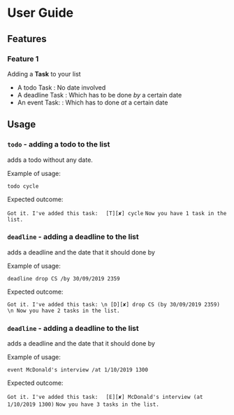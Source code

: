 # User Guide

## Features 

### Feature 1 
Adding a **Task** to your list
* A todo Task : No date involved
* A deadline Task : Which has to be done *by* a certain date
* An event Task: : Which has to done *at* a certain date

## Usage

### `todo` - adding a todo to the list
adds a todo without any date.

Example of usage: 

`todo cycle`

Expected outcome:

`Got it. I've added this task:`
`  [T][✘] cycle`
`Now you have 1 task in the list.`

### `deadline` - adding a deadline to the list
adds a deadline and the date that it should done by

Example of usage: 

`deadline drop CS /by 30/09/2019 2359`

Expected outcome:

`Got it. I've added this task: \n
  [D][✘] drop CS (by 30/09/2019 2359) \n
Now you have 2 tasks in the list.`

### `deadline` - adding a deadline to the list
adds a deadline and the date that it should done by

Example of usage: 

`event McDonald's interview /at 1/10/2019 1300`

Expected outcome:

`Got it. I've added this task:`
`  [E][✘] McDonald's interview (at 1/10/2019 1300)`
`Now you have 3 tasks in the list.`